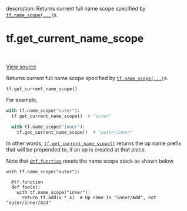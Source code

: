 description: Returns current full name scope specified by <a href="../tf/name_scope.md"><code>tf.name_scope(...)</code></a>s.

<div itemscope itemtype="http://developers.google.com/ReferenceObject">
<meta itemprop="name" content="tf.get_current_name_scope" />
<meta itemprop="path" content="Stable" />
</div>

# tf.get_current_name_scope

<!-- Insert buttons and diff -->

<table class="tfo-notebook-buttons tfo-api nocontent" align="left">

</table>

<a target="_blank" class="external" href="/code/stable/tensorflow/python/framework/ops.py">View source</a>



Returns current full name scope specified by <a href="../tf/name_scope.md"><code>tf.name_scope(...)</code></a>s.


<pre class="devsite-click-to-copy prettyprint lang-py tfo-signature-link">
<code>tf.get_current_name_scope()
</code></pre>



<!-- Placeholder for "Used in" -->

For example,
```python
with tf.name_scope("outer"):
  tf.get_current_name_scope()  # "outer"

  with tf.name_scope("inner"):
    tf.get_current_name_scope()  # "outer/inner"
```

In other words, <a href="../tf/get_current_name_scope.md"><code>tf.get_current_name_scope()</code></a> returns the op name prefix that
will be prepended to, if an op is created at that place.

Note that <a href="../tf/function.md"><code>@tf.function</code></a> resets the name scope stack as shown below.

```
with tf.name_scope("outer"):

  @tf.function
  def foo(x):
    with tf.name_scope("inner"):
      return tf.add(x * x)  # Op name is "inner/Add", not "outer/inner/Add"
```